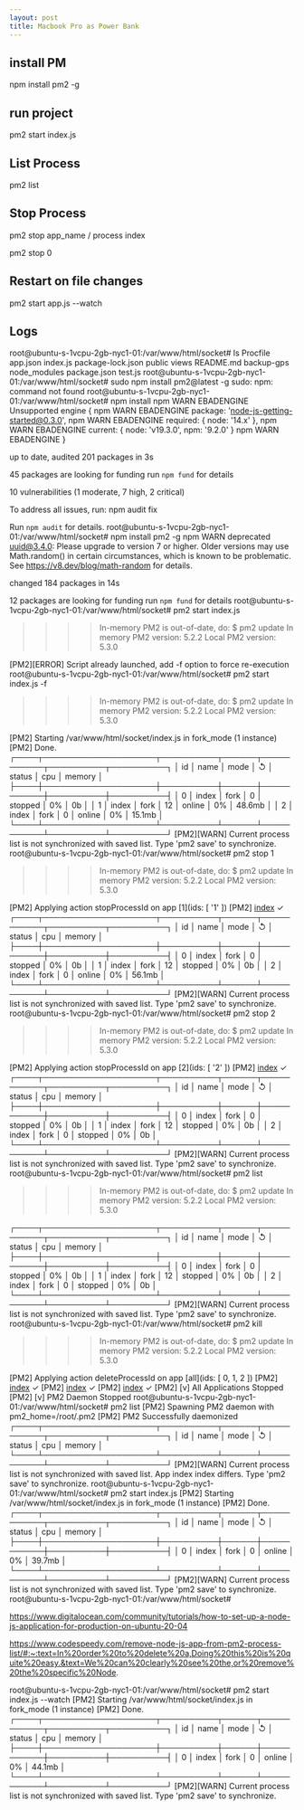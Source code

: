 ```yaml
---
layout: post
title: Macbook Pro as Power Bank
---
```


## install PM 

 npm install pm2 -g


## run project 

 pm2 start index.js



## List Process

pm2 list


## Stop Process 

pm2 stop app_name / process index

pm2 stop 0

## Restart on file changes

pm2 start app.js --watch

## Logs

root@ubuntu-s-1vcpu-2gb-nyc1-01:/var/www/html/socket# ls
Procfile   app.json    index.js      package-lock.json  public   views
README.md  backup-gps  node_modules  package.json       test.js
root@ubuntu-s-1vcpu-2gb-nyc1-01:/var/www/html/socket# sudo npm install pm2@latest -g
sudo: npm: command not found
root@ubuntu-s-1vcpu-2gb-nyc1-01:/var/www/html/socket# npm install
npm WARN EBADENGINE Unsupported engine {
npm WARN EBADENGINE   package: 'node-js-getting-started@0.3.0',
npm WARN EBADENGINE   required: { node: '14.x' },
npm WARN EBADENGINE   current: { node: 'v19.3.0', npm: '9.2.0' }
npm WARN EBADENGINE }

up to date, audited 201 packages in 3s

45 packages are looking for funding
  run `npm fund` for details

10 vulnerabilities (1 moderate, 7 high, 2 critical)

To address all issues, run:
  npm audit fix

Run `npm audit` for details.
root@ubuntu-s-1vcpu-2gb-nyc1-01:/var/www/html/socket# npm install pm2 -g
npm WARN deprecated uuid@3.4.0: Please upgrade  to version 7 or higher.  Older versions may use Math.random() in certain circumstances, which is known to be problematic.  See https://v8.dev/blog/math-random for details.

changed 184 packages in 14s

12 packages are looking for funding
  run `npm fund` for details
root@ubuntu-s-1vcpu-2gb-nyc1-01:/var/www/html/socket# pm2 start index.js

>>>> In-memory PM2 is out-of-date, do:
>>>> $ pm2 update
In memory PM2 version: 5.2.2
Local PM2 version: 5.3.0

[PM2][ERROR] Script already launched, add -f option to force re-execution
root@ubuntu-s-1vcpu-2gb-nyc1-01:/var/www/html/socket# pm2 start index.js -f

>>>> In-memory PM2 is out-of-date, do:
>>>> $ pm2 update
In memory PM2 version: 5.2.2
Local PM2 version: 5.3.0

[PM2] Starting /var/www/html/socket/index.js in fork_mode (1 instance)
[PM2] Done.
┌────┬────────────────────┬──────────┬──────┬───────────┬──────────┬──────────┐
│ id │ name               │ mode     │ ↺    │ status    │ cpu      │ memory   │
├────┼────────────────────┼──────────┼──────┼───────────┼──────────┼──────────┤
│ 0  │ index              │ fork     │ 0    │ stopped   │ 0%       │ 0b       │
│ 1  │ index              │ fork     │ 12   │ online    │ 0%       │ 48.6mb   │
│ 2  │ index              │ fork     │ 0    │ online    │ 0%       │ 15.1mb   │
└────┴────────────────────┴──────────┴──────┴───────────┴──────────┴──────────┘
[PM2][WARN] Current process list is not synchronized with saved list. Type 'pm2 save' to synchronize.
root@ubuntu-s-1vcpu-2gb-nyc1-01:/var/www/html/socket# pm2 stop 1

>>>> In-memory PM2 is out-of-date, do:
>>>> $ pm2 update
In memory PM2 version: 5.2.2
Local PM2 version: 5.3.0

[PM2] Applying action stopProcessId on app [1](ids: [ '1' ])
[PM2] [index](1) ✓
┌────┬────────────────────┬──────────┬──────┬───────────┬──────────┬──────────┐
│ id │ name               │ mode     │ ↺    │ status    │ cpu      │ memory   │
├────┼────────────────────┼──────────┼──────┼───────────┼──────────┼──────────┤
│ 0  │ index              │ fork     │ 0    │ stopped   │ 0%       │ 0b       │
│ 1  │ index              │ fork     │ 12   │ stopped   │ 0%       │ 0b       │
│ 2  │ index              │ fork     │ 0    │ online    │ 0%       │ 56.1mb   │
└────┴────────────────────┴──────────┴──────┴───────────┴──────────┴──────────┘
[PM2][WARN] Current process list is not synchronized with saved list. Type 'pm2 save' to synchronize.
root@ubuntu-s-1vcpu-2gb-nyc1-01:/var/www/html/socket# pm2 stop 2

>>>> In-memory PM2 is out-of-date, do:
>>>> $ pm2 update
In memory PM2 version: 5.2.2
Local PM2 version: 5.3.0

[PM2] Applying action stopProcessId on app [2](ids: [ '2' ])
[PM2] [index](2) ✓
┌────┬────────────────────┬──────────┬──────┬───────────┬──────────┬──────────┐
│ id │ name               │ mode     │ ↺    │ status    │ cpu      │ memory   │
├────┼────────────────────┼──────────┼──────┼───────────┼──────────┼──────────┤
│ 0  │ index              │ fork     │ 0    │ stopped   │ 0%       │ 0b       │
│ 1  │ index              │ fork     │ 12   │ stopped   │ 0%       │ 0b       │
│ 2  │ index              │ fork     │ 0    │ stopped   │ 0%       │ 0b       │
└────┴────────────────────┴──────────┴──────┴───────────┴──────────┴──────────┘
[PM2][WARN] Current process list is not synchronized with saved list. Type 'pm2 save' to synchronize.
root@ubuntu-s-1vcpu-2gb-nyc1-01:/var/www/html/socket# pm2 list

>>>> In-memory PM2 is out-of-date, do:
>>>> $ pm2 update
In memory PM2 version: 5.2.2
Local PM2 version: 5.3.0

┌────┬────────────────────┬──────────┬──────┬───────────┬──────────┬──────────┐
│ id │ name               │ mode     │ ↺    │ status    │ cpu      │ memory   │
├────┼────────────────────┼──────────┼──────┼───────────┼──────────┼──────────┤
│ 0  │ index              │ fork     │ 0    │ stopped   │ 0%       │ 0b       │
│ 1  │ index              │ fork     │ 12   │ stopped   │ 0%       │ 0b       │
│ 2  │ index              │ fork     │ 0    │ stopped   │ 0%       │ 0b       │
└────┴────────────────────┴──────────┴──────┴───────────┴──────────┴──────────┘
[PM2][WARN] Current process list is not synchronized with saved list. Type 'pm2 save' to synchronize.
root@ubuntu-s-1vcpu-2gb-nyc1-01:/var/www/html/socket# pm2 kill

>>>> In-memory PM2 is out-of-date, do:
>>>> $ pm2 update
In memory PM2 version: 5.2.2
Local PM2 version: 5.3.0

[PM2] Applying action deleteProcessId on app [all](ids: [ 0, 1, 2 ])
[PM2] [index](0) ✓
[PM2] [index](1) ✓
[PM2] [index](2) ✓
[PM2] [v] All Applications Stopped
[PM2] [v] PM2 Daemon Stopped
root@ubuntu-s-1vcpu-2gb-nyc1-01:/var/www/html/socket# pm2 list
[PM2] Spawning PM2 daemon with pm2_home=/root/.pm2
[PM2] PM2 Successfully daemonized
┌────┬────────────────────┬──────────┬──────┬───────────┬──────────┬──────────┐
│ id │ name               │ mode     │ ↺    │ status    │ cpu      │ memory   │
└────┴────────────────────┴──────────┴──────┴───────────┴──────────┴──────────┘
[PM2][WARN] Current process list is not synchronized with saved list. App index index differs. Type 'pm2 save' to synchronize.
root@ubuntu-s-1vcpu-2gb-nyc1-01:/var/www/html/socket# pm2 start index.js
[PM2] Starting /var/www/html/socket/index.js in fork_mode (1 instance)
[PM2] Done.
┌────┬────────────────────┬──────────┬──────┬───────────┬──────────┬──────────┐
│ id │ name               │ mode     │ ↺    │ status    │ cpu      │ memory   │
├────┼────────────────────┼──────────┼──────┼───────────┼──────────┼──────────┤
│ 0  │ index              │ fork     │ 0    │ online    │ 0%       │ 39.7mb   │
└────┴────────────────────┴──────────┴──────┴───────────┴──────────┴──────────┘
[PM2][WARN] Current process list is not synchronized with saved list. Type 'pm2 save' to synchronize.
root@ubuntu-s-1vcpu-2gb-nyc1-01:/var/www/html/socket# 



https://www.digitalocean.com/community/tutorials/how-to-set-up-a-node-js-application-for-production-on-ubuntu-20-04

https://www.codespeedy.com/remove-node-js-app-from-pm2-process-list/#:~:text=In%20order%20to%20delete%20a,Doing%20this%20is%20quite%20easy.&text=We%20can%20clearly%20see%20the,or%20remove%20the%20specific%20Node.


root@ubuntu-s-1vcpu-2gb-nyc1-01:/var/www/html/socket# pm2 start index.js --watch
[PM2] Starting /var/www/html/socket/index.js in fork_mode (1 instance)
[PM2] Done.
┌────┬────────────────────┬──────────┬──────┬───────────┬──────────┬──────────┐
│ id │ name               │ mode     │ ↺    │ status    │ cpu      │ memory   │
├────┼────────────────────┼──────────┼──────┼───────────┼──────────┼──────────┤
│ 0  │ index              │ fork     │ 0    │ online    │ 0%       │ 44.1mb   │
└────┴────────────────────┴──────────┴──────┴───────────┴──────────┴──────────┘
[PM2][WARN] Current process list is not synchronized with saved list. Type 'pm2 save' to synchronize.